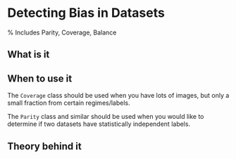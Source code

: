 # Detecting Bias in Datasets
% Includes Parity, Coverage, Balance

## What is it

## When to use it

The `Coverage` class should be used when you have lots of images, but only a small fraction from certain regimes/labels.

The `Parity` class and similar should be used when you would like to determine if two datasets have statistically independent labels.

## Theory behind it